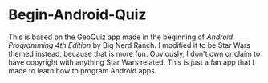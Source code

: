 # Begin-Android-Quiz

This is based on the GeoQuiz app made in the beginning of *Android Programming 4th Edition* by Big Nerd Ranch. I modified it to be Star Wars themed instead, because that is more fun. Obviously, I don't own or claim to have copyright with anything Star Wars related. This is just a fan app that I made to learn how to program Android apps.